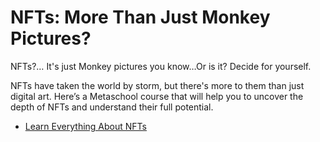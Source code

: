 # NFTs: More Than Just Monkey Pictures?

NFTs?… It's just Monkey pictures you know…Or is it? Decide for yourself.

NFTs have taken the world by storm, but there's more to them than just digital art. Here’s a Metaschool course that will help you to uncover the depth of NFTs and understand their full potential. 

- [Learn Everything About NFTs](https://metaschool.so/courses/learn-everything-about-nfts)
